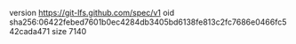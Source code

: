 version https://git-lfs.github.com/spec/v1
oid sha256:06422febed7601b0ec4284db3405bd6138fe813c2fc7686e0466fc542cada471
size 7140
